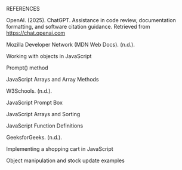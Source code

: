 REFERENCES

OpenAI. (2025). ChatGPT. Assistance in code review, documentation formatting, and software citation guidance. Retrieved from https://chat.openai.com

Mozilla Developer Network (MDN Web Docs). (n.d.).

Working with objects in JavaScript

Prompt() method

JavaScript Arrays and Array Methods

W3Schools. (n.d.).

JavaScript Prompt Box

JavaScript Arrays and Sorting

JavaScript Function Definitions

GeeksforGeeks. (n.d.).

Implementing a shopping cart in JavaScript

Object manipulation and stock update examples
